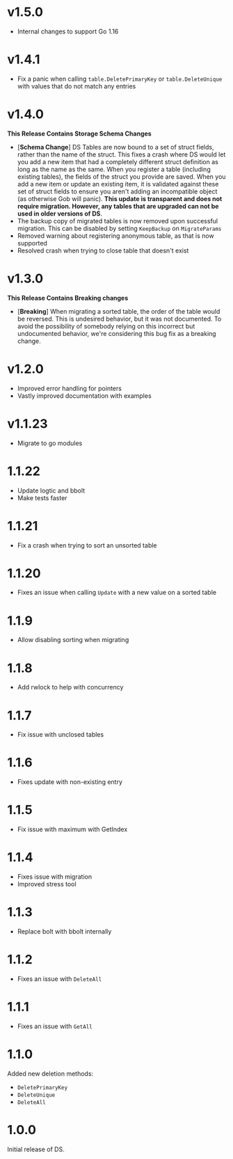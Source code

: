 # v1.5.0

- Internal changes to support Go 1.16

# v1.4.1

- Fix a panic when calling `table.DeletePrimaryKey` or `table.DeleteUnique` with values that do not match any entries

# v1.4.0

**This Release Contains Storage Schema Changes**

- [**Schema Change**] DS Tables are now bound to a set of struct fields, rather than the name of the struct. This fixes a crash where DS would let you add a new item that had a completely different struct definition as long as the name as the same. When you register a table (including existing tables), the fields of the struct you provide are saved. When you add a new item or update an existing item, it is validated against these set of struct fields to ensure you aren't adding an incompatible object (as otherwise Gob will panic). **This update is transparent and does not require migration. However, any tables that are upgraded can not be used in older versions of DS**.
- The backup copy of migrated tables is now removed upon successful migration. This can be disabled by setting `KeepBackup` on `MigrateParams`
- Removed warning about registering anonymous table, as that is now supported
- Resolved crash when trying to close table that doesn't exist

# v1.3.0

**This Release Contains Breaking changes**

- [**Breaking**] When migrating a sorted table, the order of the table would be reversed. This is undesired behavior, but it was not documented. To avoid the possibility of somebody relying on this incorrect but undocumented behavior, we're considering this bug fix as a breaking change.

# v1.2.0

- Improved error handling for pointers
- Vastly improved documentation with examples

# v1.1.23

- Migrate to go modules

# 1.1.22

- Update logtic and bbolt
- Make tests faster

# 1.1.21

- Fix a crash when trying to sort an unsorted table

# 1.1.20

- Fixes an issue when calling `Update` with a new value on a sorted table

# 1.1.9

- Allow disabling sorting when migrating

# 1.1.8

- Add rwlock to help with concurrency

# 1.1.7

- Fix issue with unclosed tables

# 1.1.6

- Fixes update with non-existing entry

# 1.1.5

- Fix issue with maximum with GetIndex

# 1.1.4

- Fixes issue with migration
- Improved stress tool

# 1.1.3

- Replace bolt with bbolt internally

# 1.1.2

- Fixes an issue with `DeleteAll`

# 1.1.1

- Fixes an issue with `GetAll`

# 1.1.0

Added new deletion methods:

 - `DeletePrimaryKey`
 - `DeleteUnique`
 - `DeleteAll`

# 1.0.0

Initial release of DS.
